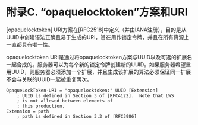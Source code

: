 # 附录C. “opaquelocktoken”方案和URI

[opaquelocktoken] URI方案在[RFC2518]中定义（并由IANA注册），目的是从UUID中创建语法正确且易于生成的URI，旨在用作锁定令牌，并且在所有资源上一直都具有唯一性。

opaquelocktoken URI是通过将opaquelocktoken方案与UUID以及可选的扩展名一起合成的。服务器可以为每个新的锁定令牌创建新的UUID。如果服务器希望重用UUID，则服务器必须添加一个扩展，并且生成该扩展的算法必须保证同一扩展不会与关联的UUID一起被重复两次。

~~~text
OpaqueLockToken-URI = "opaquelocktoken:" UUID [Extension]  
    ; UUID is defined in Section 3 of [RFC4122].  Note that LWS
    ; is not allowed between elements of
    ; this production. 
Extension = path  
    ; path is defined in Section 3.3 of [RFC3986]
~~~
